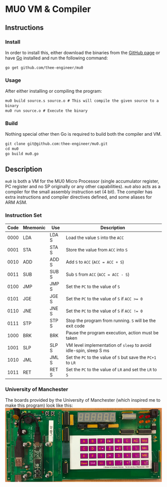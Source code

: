 # MU0 VM & Compiler

## Instructions

### Install

In order to install this, either download the binaries from the [GitHub page](https://github.com/thee-engineer/mu0/releases) or have [Go](https://golang.org/dl/) installed and run the following command:

```shell
go get github.com/thee-engineer/mu0
```

### Usage

After either installing or compiling the program:

```shell
mu0 build source.s source.o # This will compile the given source to a binary
mu0 run source.o # Execute the binary
```

### Build

Nothing special other then Go is required to build both the compiler and VM.

```shell
git clone git@github.com:thee-engineer/mu0.git
cd mu0
go build mu0.go
```

## Description

`mu0` is both a VM for the MU0 Micro Processor (single
accumulator register, PC register and no SP originally or any other capabilities).
`mu0` also acts as a compiler for the small assembly instruction set (4 bit). The compiler
has extra instructions and compiler directives defined, and some aliases for ARM ASM.

### Instruction Set

| Code | Mnemonic | Use      | Description                                               |
|------|-----------|----------|-----------------------------------------------------------|
| 0000 | LDA       | LDA S    | Load the value `S` into the `ACC`                         |
| 0001 | STA       | STA S    | Store the value from `ACC` into `S`                       |
| 0010 | ADD       | ADD S    | Add `S` to `ACC` (`ACC = ACC + S`)                        |
| 0011 | SUB       | SUB S    | Sub `S` from `ACC` (`ACC = ACC - S`)                      |
| 0100 | JMP       | JMP S    | Set the `PC` to the value of `S`                          |
| 0101 | JGE       | JGE S    | Set the `PC` to the value of `S` if `ACC >= 0`            |
| 0110 | JNE       | JNE S    | Set the `PC` to the value of `S` if `ACC != 0`            |
| 0111 | STP       | STP S    | Stop the program from running. `S` will be the exit code  |
| 1000 | BRK       | BRK      | Pause the program execution, action must be taken         |
| 1001 | SLP       | SLP S    | VM level implementation of `sleep` to avoid idle-spin, sleep S ms     |
| 1010 | JML       | JML S    | Set the `PC` to the value of `S` but save the `PC+1` to `LR` |
| 1011 | RET       | RET S    | Set the `PC` to the value of `LR` and set the `LR` to `S` |

### University of Manchester

The boards provided by the University of Manchester (which inspired me to make this program) look like this:
![UoM Board](./uomboard.png)
